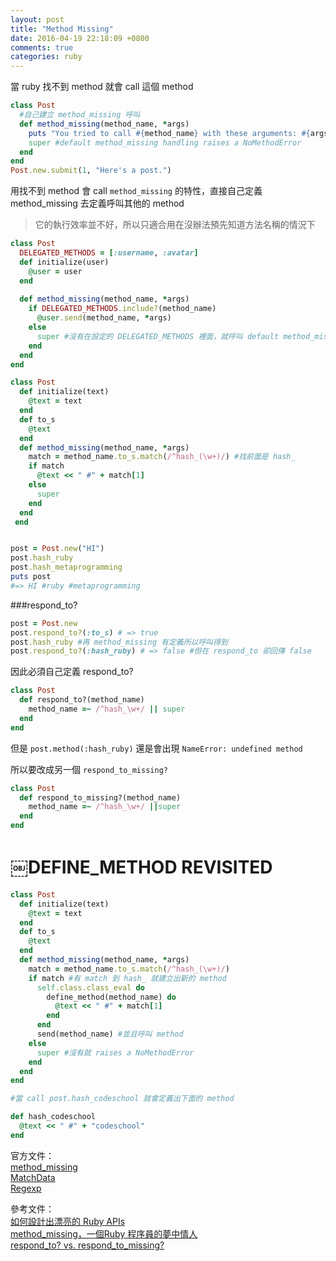 ```yaml
---
layout: post
title: "Method Missing"
date: 2016-04-19 22:18:09 +0800
comments: true
categories: ruby
---
```


當 ruby 找不到 method 就會 call 這個 method

<!-- more -->

```ruby
class Post
  #自己建立 method_missing 呼叫
  def method_missing(method_name, *args)
    puts "You tried to call #{method_name} with these arguments: #{args}"
    super #default method_missing handling raises a NoMethodError
  end
end
Post.new.submit(1, "Here's a post.")

```

用找不到 method 會 call `method_missing` 的特性，直接自己定義 method_missing 去定義呼叫其他的 method

>它的執行效率並不好，所以只適合用在沒辦法預先知道方法名稱的情況下

```ruby
class Post
  DELEGATED_METHODS = [:username, :avatar]
  def initialize(user)
    @user = user
  end
  
  def method_missing(method_name, *args)
    if DELEGATED_METHODS.include?(method_name)
      @user.send(method_name, *args)
    else
      super #沒有在設定的 DELEGATED_METHODS 裡面，就呼叫 default method_missing handling raises a NoMethodError
    end
  end 
end
```

```ruby
class Post
  def initialize(text)
    @text = text
  end
  def to_s
    @text
  end
  def method_missing(method_name, *args)
    match = method_name.to_s.match(/^hash_(\w+)/) #找前面是 hash_
    if match
      @text << " #" + match[1]
    else
      super 
    end
  end
￼end


post = Post.new("HI")
post.hash_ruby
post.hash_metaprogramming
puts post
#=> HI #ruby #metaprogramming
```

###respond_to?

```ruby
post = Post.new 
post.respond_to?(:to_s) # => true
post.hash_ruby #再 method_missing 有定義所以呼叫得到
post.respond_to?(:hash_ruby) # => false #但在 respond_to 卻回傳 false
```

因此必須自己定義 respond_to?

```ruby
class Post
  def respond_to?(method_name)
    method_name =~ /^hash_\w+/ || super
  end 
end
```

但是 `post.method(:hash_ruby)` 還是會出現 `NameError: undefined method`

所以要改成另一個 `respond_to_missing?`

```ruby
class Post
  def respond_to_missing?(method_name) 
    method_name =~ /^hash_\w+/ ||super
  end 
end
```

# ￼DEFINE_METHOD REVISITED

```ruby
class Post
  def initialize(text)
    @text = text
  end
  def to_s
    @text
  end
  def method_missing(method_name, *args)
    match = method_name.to_s.match(/^hash_(\w+)/)
    if match #有 match 到 hash_ 就建立出新的 method
      self.class.class_eval do
        define_method(method_name) do
          @text << " #" + match[1]
        end
      end 
      send(method_name) #並且呼叫 method
    else
      super #沒有就 raises a NoMethodError
    end
  end
end

#當 call post.hash_codeschool 就會定義出下面的 method 

def hash_codeschool
  @text << " #" + "codeschool"
end
```

官方文件：  
[method_missing](http://apidock.com/ruby/BasicObject/method_missing)  
[MatchData](http://ruby-doc.org/core-2.2.0/MatchData.html)  
[Regexp](http://ruby-doc.org/core-2.1.1/Regexp.html)

參考文件：    
[如何設計出漂亮的 Ruby APIs](https://ihower.tw/blog/archives/4797)  
[method_missing，一個Ruby 程序員的夢中情人](https://ruby-china.org/topics/3434)  
[respond_to? vs. respond_to_missing?](http://stackoverflow.com/questions/13793060/respond-to-vs-respond-to-missing)